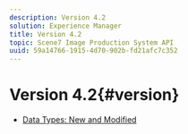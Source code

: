 ```yaml
---
description: Version 4.2
solution: Experience Manager
title: Version 4.2
topic: Scene7 Image Production System API
uuid: 59a14766-1915-4d70-902b-fd21afc7c352
---
```


# Version 4.2{#version}

* [Data Types: New and Modified](r-4-2-types.md)
